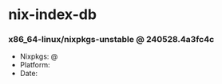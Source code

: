 # nix-index-db
### x86_64-linux/nixpkgs-unstable @ 240528.4a3fc4c
- Nixpkgs: @[](https://github.com/NixOS/nixpkgs/commit/4a3fc4cf736b7d2d288d7a8bf775ac8d4c0920b4)
- Platform: 
- Date: 
